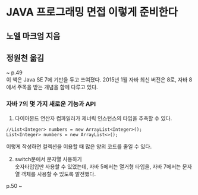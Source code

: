 # JAVA 프로그래밍 면접 이렇게 준비한다  
  
## 노엘 마크엄 지음  
## 정원천 옮김  
  
~ p.49  
이 책은 Java SE 7에 기반을 두고 쓰여졌다. 2015년 1월 자바 최신 버전은 8로, 자바 8에서 주목을 받는 개념을 함께 다루고 있다.  
### 자바 7의 몇 가지 새로운 기능과 API  
1. 다이아몬드 연산자
컴파일러가 제너릭 인스턴스의 타입을 추측할 수 있다.  
```  
//List<Integer> numbers = new ArrayList<Integer>();  
List<Integer> numbers = new ArrayList<>();  
```  
이렇게 작성하면 컬렉션을 이용할 때 많은 양의 코드를 줄일 수 있다.  
  
2. switch문에서 문자열 사용하기  
숫자타입입만 사용할 수 있었는데, 자바 5에서는 열거형 타입을, 자바 7에서는 문자열 객체를 사용할 수 있도록 발전했다.  
  
  
p.50 ~  
